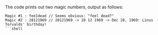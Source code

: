 The code prints out two magic numbers, output as follows:

```shell
Magic #1 : fee1dead // Seems obvious: "feel dead?"
Magic #2 : 28121969 // 28121969 -> 28 12 1969 -> Dec 28, 1969: Linus Torvalds' birthday!
```shell
